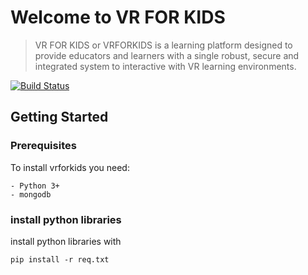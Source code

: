 # Welcome to VR FOR KIDS

> VR FOR KIDS or VRFORKIDS is a learning platform designed to provide
educators and learners with a single robust, secure and
integrated system to interactive with VR learning environments.
  
[![Build Status](https://travis-ci.org/utopicstudio/open_vrforkids.svg?branch=master)](https://travis-ci.org/utopicstudio/open_vrforkids)

## Getting Started

### Prerequisites

To install vrforkids you need:

```
- Python 3+
- mongodb
```
### install python libraries
install python libraries with
```
pip install -r req.txt
```

